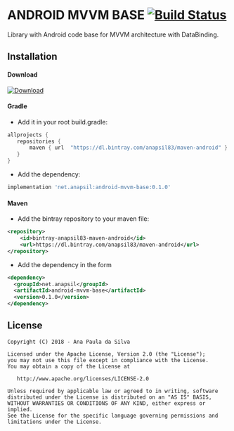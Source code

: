 # ANDROID MVVM BASE [![Build Status](https://www.bitrise.io/app/d2294837d63eb335/status.svg?token=caesXeFNDW63wtFf-9tw_w&branch=master)](https://www.bitrise.io/app/d2294837d63eb335#) 

Library with Android code base for MVVM architecture with DataBinding.

## Installation

#### Download
[ ![Download](https://api.bintray.com/packages/anapsil83/maven-android/android-mvvm-base/images/download.svg) ](https://bintray.com/anapsil83/maven-android/android-mvvm-base/_latestVersion)

#### Gradle

* Add it in your root build.gradle:
```groovy 
allprojects {
   repositories {
       maven { url  "https://dl.bintray.com/anapsil83/maven-android" }
   }
}
``` 

* Add the dependency:
```groovy
implementation 'net.anapsil:android-mvvm-base:0.1.0'
```

#### Maven

* Add the bintray repository to your maven file:

```xml
<repository>
    <id>bintray-anapsil83-maven-android</id>
    <url>https://dl.bintray.com/anapsil83/maven-android</url>
</repository>
```

* Add the dependency in the form
```xml
<dependency>
  <groupId>net.anapsil</groupId>
  <artifactId>android-mvvm-base</artifactId>
  <version>0.1.0</version>
</dependency>
```

License
-------

    Copyright (C) 2018 - Ana Paula da Silva

    Licensed under the Apache License, Version 2.0 (the "License");
    you may not use this file except in compliance with the License.
    You may obtain a copy of the License at

       http://www.apache.org/licenses/LICENSE-2.0

    Unless required by applicable law or agreed to in writing, software
    distributed under the License is distributed on an "AS IS" BASIS,
    WITHOUT WARRANTIES OR CONDITIONS OF ANY KIND, either express or implied.
    See the License for the specific language governing permissions and
    limitations under the License.